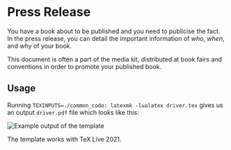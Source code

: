 # Press Release

You have a book about to be published and you need to publicise the fact. In the press release, you can detail the important information of *who*, *when*, and *why* of your book.

This document is often a part of the media kit, distributed at book fairs and conventions in order to promote your published book.

## Usage

Running `TEXINPUTS=./common_code: latexmk -lualatex driver.tex` gives us an output `driver.pdf` file which looks like this:

![Example output of the template](https://github.com/xvrabcov/md-templates/releases/download/latest/press_release-output.png)

The template works with TeX Live 2021.


